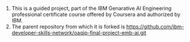 1. This is a guided project, part of the IBM Genarative AI Engineering professional certificate course offered by Coursera and authorized by IBM.
2. The parent repository from which it is forked is https://github.com/ibm-developer-skills-network/oaqjp-final-project-emb-ai.git
